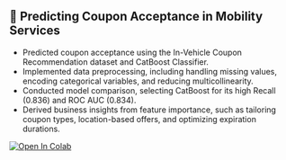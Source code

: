 ## 🚗 Predicting Coupon Acceptance in Mobility Services
- Predicted coupon acceptance using the In-Vehicle Coupon Recommendation dataset and CatBoost Classifier.
- Implemented data preprocessing, including handling missing values, encoding categorical variables, and reducing multicollinearity.
- Conducted model comparison, selecting CatBoost for its high Recall (0.836) and ROC AUC (0.834).
- Derived business insights from feature importance, such as tailoring coupon types, location-based offers, and optimizing expiration durations.

[![Open In Colab](https://colab.research.google.com/assets/colab-badge.svg)](https://colab.research.google.com/github/sandy-lee29/predicting-coupon-acceptance/blob/main/Predicting_Coupon_Acceptance_CatBoost.ipynb)

